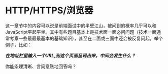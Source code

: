 # HTTP/HTTPS/浏览器

这一章节中的内容可以说是前端面试中的半壁江山，被问到的概率几乎可以和JavaScript平起平坐。其中有些题目基本上是技术面一面必问问题（技术一面通常考察一些最最最基本的基础知识），甚至在二面或三面中还会被反复问起，举个例子，比如：

_**在地址栏里输入一个URL,到这个页面呈现出来，中间会发生什么？**_

你能条理清晰、言简意赅地回答吗？
